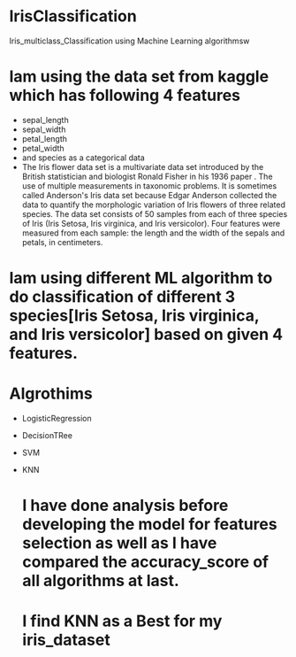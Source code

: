 # IrisClassification
Iris_multiclass_Classification using Machine Learning algorithmsw
# Iam using the data set from kaggle which has following 4 features 
- sepal_length
- sepal_width
- petal_length
- petal_width
- and species as a categorical data
- The Iris flower data set is a multivariate data set introduced by the British statistician and biologist Ronald Fisher in his 1936 paper . The use of multiple measurements in taxonomic problems. It is sometimes called Anderson's Iris data set because Edgar Anderson collected the data to quantify the morphologic variation of Iris flowers of three related species. The data set consists of 50 samples from each of three species of Iris (Iris Setosa, Iris virginica, and Iris versicolor). Four features were measured from each sample: the length and the width of the sepals and petals, in centimeters.



# Iam using different ML algorithm to do classification of different 3 species[Iris Setosa, Iris virginica, and Iris versicolor] based on given 4 features.
# Algrothims
- LogisticRegression
- DecisionTRee
- SVM
- KNN

  # I have done analysis before developing the model for features selection as well as I have compared  the accuracy_score of all algorithms at last.
  # I find KNN as a Best for my iris_dataset

